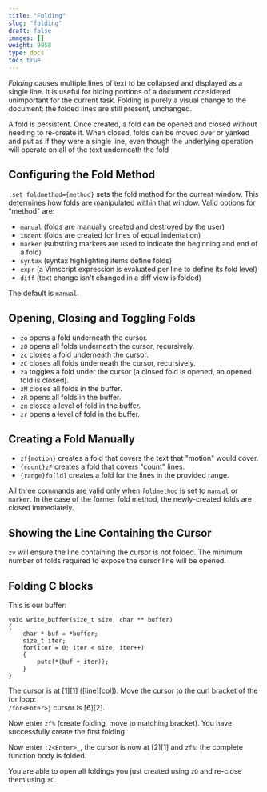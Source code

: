 ```yaml
---
title: "Folding"
slug: "folding"
draft: false
images: []
weight: 9958
type: docs
toc: true
---
```


*Folding* causes multiple lines of text to be collapsed and displayed as a single line. It is useful for hiding portions of a document considered unimportant for the current task. Folding is purely a visual change to the document: the folded lines are still present, unchanged.

A fold is persistent. Once created, a fold can be opened and closed without needing to re-create it. When closed, folds can be moved over or yanked and put as if they were a single line, even though the underlying operation will operate on all of the text underneath the fold

## Configuring the Fold Method
`:set foldmethod={method}` sets the fold method for the current window. This determines how folds are manipulated within that window. Valid options for "method" are:

 - `manual` (folds are manually created and destroyed by the user)
 - `indent` (folds are created for lines of equal indentation)
 - `marker` (substring markers are used to indicate the beginning and end of a fold)
 - `syntax` (syntax highlighting items define folds)
 - `expr` (a Vimscript expression is evaluated per line to define its fold level)
 - `diff` (text change isn't changed in a diff view is folded)

The default is `manual`.

## Opening, Closing and Toggling Folds
- `zo` opens a fold underneath the cursor.
- `zO` opens all folds underneath the cursor, recursively.
- `zc` closes a fold underneath the cursor.
- `zC` closes all folds underneath the cursor, recursively.
- `za` toggles a fold under the cursor (a closed fold is opened, an opened fold is closed).
- `zM` closes all folds in the buffer.
- `zR` opens all folds in the buffer.
- `zm` closes a level of fold in the buffer.
- `zr` opens a level of fold in the buffer.

## Creating a Fold Manually
- `zf{motion}` creates a fold that covers the text that "motion" would cover. 
- `{count}zF` creates a fold that covers "count" lines.
- `{range}fo[ld]` creates a fold for the lines in the provided range.

All three commands are valid only when `foldmethod` is set to `manual` or `marker`. In the case of the former fold method, the newly-created folds are closed immediately.

## Showing the Line Containing the Cursor
`zv` will ensure the line containing the cursor is not folded. The minimum number of folds required to expose the cursor line will be opened.

## Folding C blocks
This is our buffer:

```
void write_buffer(size_t size, char ** buffer)
{
    char * buf = *buffer;
    size_t iter;
    for(iter = 0; iter < size; iter++)
    {
        putc(*(buf + iter));
    }
}
```

The cursor is at [1][1] ([line][col]).
Move the cursor to the curl bracket of the for loop:  
`/for<Enter>j`  cursor is [6][2].

Now enter `zf%` (create folding, move to matching bracket).
You have successfully create the first folding.

Now enter `:2<Enter>_`, the cursor is now at [2][1] and `zf%`: the complete function body is folded.

You are able to open all foldings you just created using `zO` and re-close them using `zC`.

